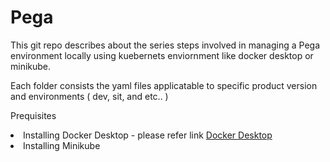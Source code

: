 # Pega
This git repo describes about the series steps involved in managing a Pega environment locally using kuebernets enviornment like docker desktop or minikube. 

Each folder consists the yaml files applicatable to specific product version and environments ( dev, sit, and etc.. )

Prequisites
 <li>Installing Docker Desktop - please refer link <a href="https://docs.docker.com/desktop/">Docker Desktop</a></li>
 <li>Installing Minikube</li>

